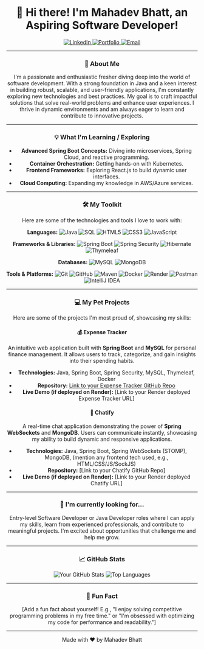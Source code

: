 <div align="center">

# 👋 Hi there! I'm Mahadev Bhatt, an Aspiring Software Developer!

<p align="center">
  <a href="[Your LinkedIn Profile URL]">
    <img src="https://img.shields.io/badge/LinkedIn-0077B5?style=for-the-badge&logo=linkedin&logoColor=white" alt="LinkedIn">
  </a>
  <a href="[Your Portfolio/Personal Website URL - if you have one]">
    <img src="https://img.shields.io/badge/Portfolio-FF5722?style=for-the-badge&logo=wordpress&logoColor=white" alt="Portfolio">
  </a>
  <a href="mailto:[Your Email Address]">
    <img src="https://img.shields.io/badge/Email-D14836?style=for-the-badge&logo=gmail&logoColor=white" alt="Email">
  </a>
</p>

---

### 🚀 About Me

I'm a passionate and enthusiastic fresher diving deep into the world of software development. With a strong foundation in Java and a keen interest in building robust, scalable, and user-friendly applications, I'm constantly exploring new technologies and best practices. My goal is to craft impactful solutions that solve real-world problems and enhance user experiences. I thrive in dynamic environments and am always eager to learn and contribute to innovative projects.

---

### 💡 What I'm Learning / Exploring

* **Advanced Spring Boot Concepts:** Diving into microservices, Spring Cloud, and reactive programming.
* **Container Orchestration:** Getting hands-on with Kubernetes.
* **Frontend Frameworks:** Exploring React.js to build dynamic user interfaces.
* **Cloud Computing:** Expanding my knowledge in AWS/Azure services.

---

### 🛠️ My Toolkit

Here are some of the technologies and tools I love to work with:

**Languages:**
<img src="https://img.shields.io/badge/Java-007396?style=for-the-badge&logo=java&logoColor=white" alt="Java">
<img src="https://img.shields.io/badge/SQL-4479A1?style=for-the-badge&logo=mysql&logoColor=white" alt="SQL">
<img src="https://img.shields.io/badge/HTML5-E34F26?style=for-the-badge&logo=html5&logoColor=white" alt="HTML5">
<img src="https://img.shields.io/badge/CSS3-1572B6?style=for-the-badge&logo=css3&logoColor=white" alt="CSS3">
<img src="https://img.shields.io/badge/JavaScript-F7DF1E?style=for-the-badge&logo=javascript&logoColor=black" alt="JavaScript">

**Frameworks & Libraries:**
<img src="https://img.shields.io/badge/Spring_Boot-6DB33F?style=for-the-badge&logo=spring-boot&logoColor=white" alt="Spring Boot">
<img src="https://img.shields.io/badge/Spring_Security-6DB33F?style=for-the-badge&logo=spring-security&logoColor=white" alt="Spring Security">
<img src="https://img.shields.io/badge/Hibernate-59666C?style=for-the-badge&logo=hibernate&logoColor=white" alt="Hibernate">
<img src="https://img.shields.io/badge/Thymeleaf-005F0F?style=for-the-badge&logo=thymeleaf&logoColor=white" alt="Thymeleaf">

**Databases:**
<img src="https://img.shields.io/badge/MySQL-4479A1?style=for-the-badge&logo=mysql&logoColor=white" alt="MySQL">
<img src="https://img.shields.io/badge/MongoDB-47A248?style=for-the-badge&logo=mongodb&logoColor=white" alt="MongoDB">

**Tools & Platforms:**
<img src="https://img.shields.io/badge/Git-F05032?style=for-the-badge&logo=git&logoColor=white" alt="Git">
<img src="https://img.shields.io/badge/GitHub-181717?style=for-for-the-badge&logo=github&logoColor=white" alt="GitHub">
<img src="https://img.shields.io/badge/Maven-C71A36?style=for-the-badge&logo=apache-maven&logoColor=white" alt="Maven">
<img src="https://img.shields.io/badge/Docker-2496ED?style=for-the-badge&logo=docker&logoColor=white" alt="Docker">
<img src="https://img.shields.io/badge/Render-46E3B7?style=for-the-badge&logo=render&logoColor=white" alt="Render">
<img src="https://img.shields.io/badge/Postman-FF6C37?style=for-the-badge&logo=postman&logoColor=white" alt="Postman">
<img src="https://img.shields.io/badge/IntelliJ_IDEA-000000?style=for-the-badge&logo=intellij-idea&logoColor=white" alt="IntelliJ IDEA">


---

### 💻 My Pet Projects

Here are some of the projects I'm most proud of, showcasing my skills:

#### 💰 Expense Tracker
An intuitive web application built with **Spring Boot** and **MySQL** for personal finance management. It allows users to track, categorize, and gain insights into their spending habits.
* **Technologies:** Java, Spring Boot, Spring Security, MySQL, Thymeleaf, Docker
* **Repository:** [Link to your Expense Tracker GitHub Repo](https://github.com/Mahadev-Bhatt/expense-tracker-spring-boot)
* **Live Demo (if deployed on Render):** [Link to your Render deployed Expense Tracker URL]

#### 💬 Chatify
A real-time chat application demonstrating the power of **Spring WebSockets** and **MongoDB**. Users can communicate instantly, showcasing my ability to build dynamic and responsive applications.
* **Technologies:** Java, Spring Boot, Spring WebSockets (STOMP), MongoDB, (mention any frontend tech used, e.g., HTML/CSS/JS/SockJS)
* **Repository:** [Link to your Chatify GitHub Repo]
* **Live Demo (if deployed on Render):** [Link to your Render deployed Chatify URL]

---

### 🌱 I'm currently looking for...

Entry-level Software Developer or Java Developer roles where I can apply my skills, learn from experienced professionals, and contribute to meaningful projects. I'm excited about opportunities that challenge me and help me grow.

---

### 📈 GitHub Stats

![Your GitHub Stats](https://github-readme-stats.vercel.app/api?username=Mahadev-Bhatt&show_icons=true&theme=vue&hide_border=true&count_private=true)
![Top Languages](https://github-readme-stats.vercel.app/api/top-langs/?username=Mahadev-Bhatt&layout=compact&theme=vue&hide_border=true)

---

### 🎉 Fun Fact

[Add a fun fact about yourself! E.g., "I enjoy solving competitive programming problems in my free time." or "I'm obsessed with optimizing my code for performance and readability."]

---
<div align="center">
Made with ❤️ by Mahadev Bhatt
</div>

